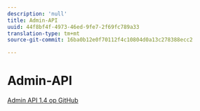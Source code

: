 ```yaml
---
description: 'null'
title: Admin-API
uuid: 44f8bf4f-4973-46ed-9fe7-2f69fc789a33
translation-type: tm+mt
source-git-commit: 16ba0b12e0f70112f4c10804d0a13c278388ecc2

---
```



# Admin-API

[Admin API 1.4 op GitHub](https://github.com/AdobeDocs/analytics-1.4-apis/blob/master/docs/admin-api/index.md)

